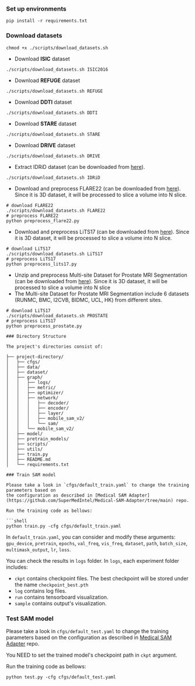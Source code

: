 ### Set up environments

```shell
pip install -r requirements.txt
```

### Download datasets

```shell
chmod +x ./scripts/download_datasets.sh
```

- Download **ISIC** dataset

```shell
./scripts/download_datasets.sh ISIC2016
```

- Download **REFUGE** dataset

```shell 
./scripts/download_datasets.sh REFUGE
```

- Download **DDTI** dataset

```shell
./scripts/download_datasets.sh DDTI
```

- Download **STARE** dataset

```shell
./scripts/download_datasets.sh STARE
```

- Download **DRIVE** dataset

```shell
./scripts/download_datasets.sh DRIVE
````

- Extract IDRiD dataset (can be downloaded from [here](https://ieee-dataport.org/open-access/indian-diabetic-retinopathy-image-dataset-idrid)).

```shell
./scripts/download_datasets.sh IDRiD
```

- Download and preprocess FLARE22 (can be downloaded from [here](https://www.kaggle.com/datasets/prathamkumar0011/miccai-flare22-challenge-dataset)). Since it is 3D dataset, it will be processed to slice a volume into N slice.

```shell
# download FLARE22
./scripts/download_datasets.sh FLARE22
# preprocess FLARE22
python preprocess_flare22.py
```

- Download and preprocess LiTS17 (can be downloaded from [here](https://www.kaggle.com/code/ojshavsaxena/liver-tumor-segmentation-u-net)). Since it is 3D dataset, it will be processed to slice a volume into N slice.

```shell
# download LiTS17
./scripts/download_datasets.sh LiTS17 
# preprocess LiTS17
python preprocess_lits17.py
```

- Unzip and preprocess Multi-site Dataset for Prostate MRI Segmentation (can be downloaded from [here](https://liuquande.github.io/SAML/)). Since it is 3D dataset, it will be processed to slice a volume into N slice
- The Multi-site Dataset for Prostate MRI Segmentation include 6 datasets (RUNMC, BMC, I2CVB, BIDMC, UCL, HK) from different sites.


```shell
# download LiTS17
./scripts/download_datasets.sh PROSTATE
# preprocess LiTS17
python preprocess_prostate.py

### Directory Structure

The project's directories consist of:

├── project-directory/
│   ├── cfgs/
│   ├── data/
│   ├── dataset/
│   ├── graph/
│   │   ├── logs/
│   │   ├── metric/
│   │   ├── optimizer/
│   │   ├── network/
│   │   │   ├── decoder/
│   │   │   ├── encoder/
│   │   │   ├── layer/
│   │   │   ├── mobile_sam_v2/
│   │   │   └── sam/
│   │   └── mobile_sam_v2/
│   ├── model/
│   ├── pretrain_models/
│   ├── scripts/
│   ├── utils/
│   ├── train.py
│   ├── README.md
│   └── requirements.txt

### Train SAM model

Please take a look in `cfgs/default_train.yaml` to change the training parameters based on 
the configuration as described in [Medical SAM Adapter](https://github.com/SuperMedIntel/Medical-SAM-Adapter/tree/main) repo.

Run the training code as bellows:

```shell
python train.py -cfg cfgs/default_train.yaml
```

In `default_train.yaml`, you can consider and modify these arguments: `gpu_device`, `pretrain`, `epochs`, `val_freq`, `vis_freq`, 
`dataset`, `path`, `batch_size`, `multimask_output`, `lr`, `loss`.

You can check the results in `logs` folder. In `logs`, each experiment folder includes:
- `ckpt` contains checkpoint files. The best checkpoint will be stored under the name `checkpoint_best.pth`
- `log` contains log files.
- `run` contains tensorboard visualization.
- `sample` contains output's visualization.

### Test SAM model

Please take a look in `cfgs/default_test.yaml` to change the training parameters based on 
the configuration as described in [Medical SAM Adapter](https://github.com/SuperMedIntel/Medical-SAM-Adapter/tree/main) repo.

You NEED to set the trained model's checkpoint path in `ckpt` argument.

Run the training code as bellows:

```shell
python test.py -cfg cfgs/default_test.yaml
```